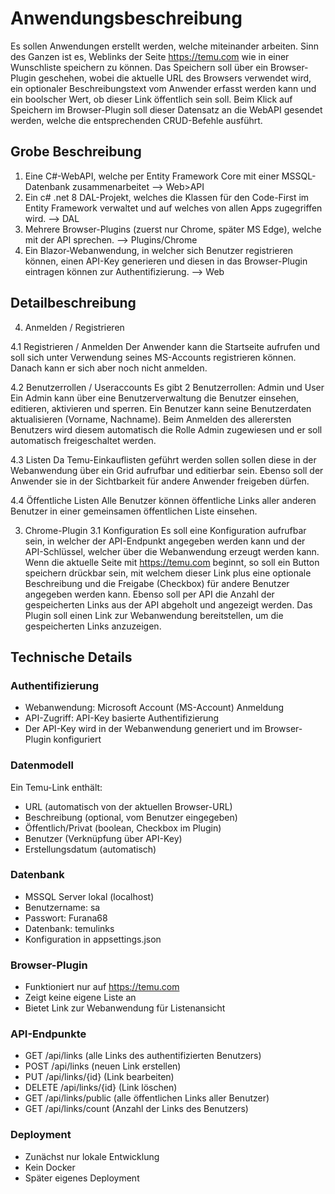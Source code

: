 # Anwendungsbeschreibung

Es sollen Anwendungen erstellt werden, welche miteinander arbeiten.
Sinn des Ganzen ist es, Weblinks der Seite https://temu.com wie in einer Wunschliste speichern zu können. Das Speichern soll über ein Browser-Plugin geschehen, wobei die aktuelle URL des Browsers verwendet wird, ein optionaler Beschreibungstext vom Anwender erfasst werden kann und ein boolscher Wert, ob dieser Link öffentlich sein soll.
Beim Klick auf Speichern im Browser-Plugin soll dieser Datensatz an die WebAPI gesendet werden, welche die entsprechenden CRUD-Befehle ausführt.

## Grobe Beschreibung

1. Eine C#-WebAPI, welche per Entity Framework Core mit einer MSSQL-Datenbank zusammenarbeitet --> Web>API
2. Ein c# .net 8 DAL-Projekt, welches die Klassen für den Code-First im Entity Framework verwaltet und auf welches von allen Apps zugegriffen wird. --> DAL
3. Mehrere Browser-Plugins (zuerst nur Chrome, später MS Edge), welche mit der API sprechen. --> Plugins/Chrome
4. Ein Blazor-Webanwendung, in welcher sich Benutzer registrieren können, einen API-Key generieren und diesen in das Browser-Plugin eintragen können zur Authentifizierung. --> Web

## Detailbeschreibung

4. Anmelden / Registrieren

4.1 Registrieren / Anmelden
Der Anwender kann die Startseite aufrufen und soll sich unter Verwendung seines MS-Accounts registrieren können. Danach kann er sich aber noch nicht anmelden.

4.2 Benutzerrollen / Useraccounts
Es gibt 2 Benutzerrollen: Admin und User
Ein Admin kann über eine Benutzerverwaltung die Benutzer einsehen, editieren, aktivieren und sperren.
Ein Benutzer kann seine Benutzerdaten aktualisieren (Vorname, Nachname).
Beim Anmelden des allerersten Benutzers wird diesem automatisch die Rolle Admin zugewiesen und er soll automatisch freigeschaltet werden.

4.3 Listen
Da Temu-Einkauflisten geführt werden sollen sollen diese in der Webanwendung über ein Grid aufrufbar und editierbar sein. Ebenso soll der Anwender sie in der Sichtbarkeit für andere Anwender freigeben dürfen.

4.4 Öffentliche Listen
Alle Benutzer können öffentliche Links aller anderen Benutzer in einer gemeinsamen öffentlichen Liste einsehen.

3. Chrome-Plugin
   3.1 Konfiguration
   Es soll eine Konfiguration aufrufbar sein, in welcher der API-Endpunkt angegeben werden kann und der API-Schlüssel, welcher über die Webanwendung erzeugt werden kann.
   Wenn die aktuelle Seite mit https://temu.com beginnt, so soll ein Button speichern drückbar sein, mit welchem dieser Link plus eine optionale Beschreibung und die Freigabe (Checkbox) für andere Benutzer angegeben werden kann.
   Ebenso soll per API die Anzahl der gespeicherten Links aus der API abgeholt und angezeigt werden.
   Das Plugin soll einen Link zur Webanwendung bereitstellen, um die gespeicherten Links anzuzeigen.

## Technische Details

### Authentifizierung

- Webanwendung: Microsoft Account (MS-Account) Anmeldung
- API-Zugriff: API-Key basierte Authentifizierung
- Der API-Key wird in der Webanwendung generiert und im Browser-Plugin konfiguriert

### Datenmodell

Ein Temu-Link enthält:

- URL (automatisch von der aktuellen Browser-URL)
- Beschreibung (optional, vom Benutzer eingegeben)
- Öffentlich/Privat (boolean, Checkbox im Plugin)
- Benutzer (Verknüpfung über API-Key)
- Erstellungsdatum (automatisch)

### Datenbank

- MSSQL Server lokal (localhost)
- Benutzername: sa
- Passwort: Furana68
- Datenbank: temulinks
- Konfiguration in appsettings.json

### Browser-Plugin

- Funktioniert nur auf https://temu.com
- Zeigt keine eigene Liste an
- Bietet Link zur Webanwendung für Listenansicht

### API-Endpunkte

- GET /api/links (alle Links des authentifizierten Benutzers)
- POST /api/links (neuen Link erstellen)
- PUT /api/links/{id} (Link bearbeiten)
- DELETE /api/links/{id} (Link löschen)
- GET /api/links/public (alle öffentlichen Links aller Benutzer)
- GET /api/links/count (Anzahl der Links des Benutzers)

### Deployment

- Zunächst nur lokale Entwicklung
- Kein Docker
- Später eigenes Deployment
